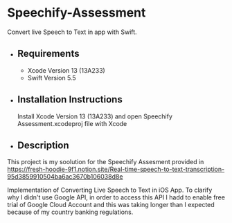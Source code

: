 # Speechify-Assessment
Convert live Speech to Text in app with Swift.


- ## Requirements
  - Xcode Version 13 (13A233)
  - Swift Version 5.5
  
- ## Installation Instructions

  Install Xcode Version 13 (13A233) and open Speechify Assessment.xcodeproj file with Xcode

- ## Description
This project is my soolution for the Speechify Assesment provided in 
https://fresh-hoodie-9f1.notion.site/Real-time-speech-to-text-transcription-95d3859910504ba6ac3670b106038d8e

  Implementation of Converting Live Speech to Text in iOS App. To clarify why I didn't use Google API, in order to access this API I hadd to enable free trial of Google Cloud Account and this was taking longer than I expected because of my country banking regulations.
